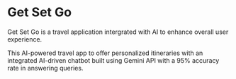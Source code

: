 # Get Set Go

Get Set Go is a travel application intergrated with AI to enhance overall user experience.

This AI-powered travel app to offer personalized itineraries with an integrated AI-driven chatbot built using Gemini API with a 95% accuracy rate in answering queries.

